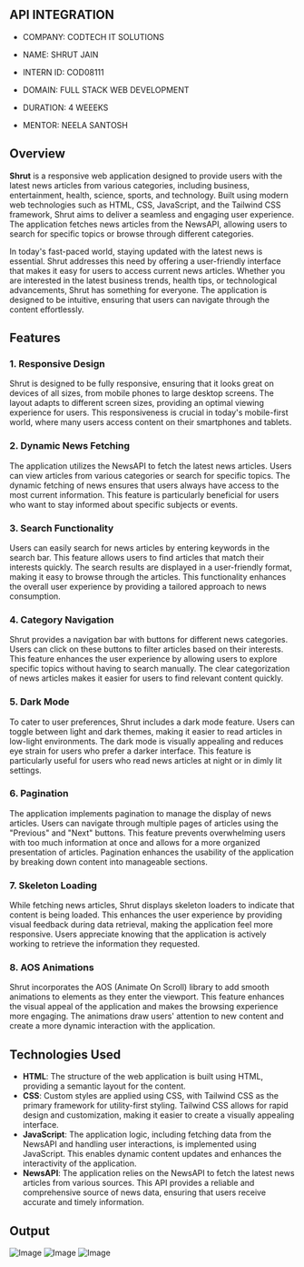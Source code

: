 ## API INTEGRATION

- COMPANY: CODTECH IT SOLUTIONS

- NAME: SHRUT JAIN

- INTERN ID: COD08111

- DOMAIN: FULL STACK WEB DEVELOPMENT

- DURATION: 4 WEEEKS

- MENTOR: NEELA SANTOSH

## Overview

**Shrut** is a responsive web application designed to provide users with the latest news articles from various categories, including business, entertainment, health, science, sports, and technology. Built using modern web technologies such as HTML, CSS, JavaScript, and the Tailwind CSS framework, Shrut aims to deliver a seamless and engaging user experience. The application fetches news articles from the NewsAPI, allowing users to search for specific topics or browse through different categories.

In today's fast-paced world, staying updated with the latest news is essential. Shrut addresses this need by offering a user-friendly interface that makes it easy for users to access current news articles. Whether you are interested in the latest business trends, health tips, or technological advancements, Shrut has something for everyone. The application is designed to be intuitive, ensuring that users can navigate through the content effortlessly.

## Features

### 1. Responsive Design
Shrut is designed to be fully responsive, ensuring that it looks great on devices of all sizes, from mobile phones to large desktop screens. The layout adapts to different screen sizes, providing an optimal viewing experience for users. This responsiveness is crucial in today's mobile-first world, where many users access content on their smartphones and tablets.

### 2. Dynamic News Fetching
The application utilizes the NewsAPI to fetch the latest news articles. Users can view articles from various categories or search for specific topics. The dynamic fetching of news ensures that users always have access to the most current information. This feature is particularly beneficial for users who want to stay informed about specific subjects or events.

### 3. Search Functionality
Users can easily search for news articles by entering keywords in the search bar. This feature allows users to find articles that match their interests quickly. The search results are displayed in a user-friendly format, making it easy to browse through the articles. This functionality enhances the overall user experience by providing a tailored approach to news consumption.

### 4. Category Navigation
Shrut provides a navigation bar with buttons for different news categories. Users can click on these buttons to filter articles based on their interests. This feature enhances the user experience by allowing users to explore specific topics without having to search manually. The clear categorization of news articles makes it easier for users to find relevant content quickly.

### 5. Dark Mode
To cater to user preferences, Shrut includes a dark mode feature. Users can toggle between light and dark themes, making it easier to read articles in low-light environments. The dark mode is visually appealing and reduces eye strain for users who prefer a darker interface. This feature is particularly useful for users who read news articles at night or in dimly lit settings.

### 6. Pagination
The application implements pagination to manage the display of news articles. Users can navigate through multiple pages of articles using the "Previous" and "Next" buttons. This feature prevents overwhelming users with too much information at once and allows for a more organized presentation of articles. Pagination enhances the usability of the application by breaking down content into manageable sections.

### 7. Skeleton Loading
While fetching news articles, Shrut displays skeleton loaders to indicate that content is being loaded. This enhances the user experience by providing visual feedback during data retrieval, making the application feel more responsive. Users appreciate knowing that the application is actively working to retrieve the information they requested.

### 8. AOS Animations
Shrut incorporates the AOS (Animate On Scroll) library to add smooth animations to elements as they enter the viewport. This feature enhances the visual appeal of the application and makes the browsing experience more engaging. The animations draw users' attention to new content and create a more dynamic interaction with the application.

## Technologies Used
- **HTML**: The structure of the web application is built using HTML, providing a semantic layout for the content.
- **CSS**: Custom styles are applied using CSS, with Tailwind CSS as the primary framework for utility-first styling. Tailwind CSS allows for rapid design and customization, making it easier to create a visually appealing interface.
- **JavaScript**: The application logic, including fetching data from the NewsAPI and handling user interactions, is implemented using JavaScript. This enables dynamic content updates and enhances the interactivity of the application.
- **NewsAPI**: The application relies on the NewsAPI to fetch the latest news articles from various sources. This API provides a reliable and comprehensive source of news data, ensuring that users receive accurate and timely information.

## Output
![Image](https://github.com/user-attachments/assets/1ebaa771-6311-4654-8e08-59ecb7d694d6)
![Image](https://github.com/user-attachments/assets/5fbe0dbb-f00d-47a6-b755-7a088c580555)
![Image](https://github.com/user-attachments/assets/9b578054-7663-497c-b4b3-b33c4df93129)
